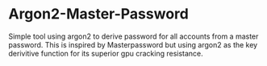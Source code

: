# Argon2-Master-Password
Simple tool using argon2 to derive password for all accounts from a master password. This is inspired by Masterpassword but using argon2 as the key derivitive function for its superior gpu cracking resistance.
